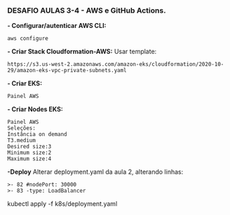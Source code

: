 ### **DESAFIO AULAS 3-4 - AWS e GitHub Actions.**
**- Configurar/autenticar AWS CLI:**
```
aws configure
```
**- Criar Stack Cloudformation-AWS:**
Usar template:
```
https://s3.us-west-2.amazonaws.com/amazon-eks/cloudformation/2020-10-29/amazon-eks-vpc-private-subnets.yaml
```
**- Criar EKS:**
```
Painel AWS
```
**- Criar Nodes EKS:**
```
Painel AWS
Seleções:
Instância on demand
T3.medium
Desired size:3
Minimum size:2
Maximum size:4
```
**-Deploy**
Alterar deployment.yaml da aula 2, alterando linhas: 
```
>- 82 #nodePort: 30000
>- 83 -type: LoadBalancer
``` 
kubectl apply -f k8s/deployment.yaml
